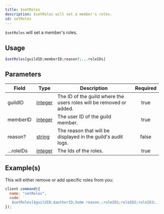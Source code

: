 ```yaml
---
title: $setRoles
description: $setRoles will set a member's roles.
id: setRoles
---
```


`$setRoles` will set a member's roles.

## Usage

```php
$setRoles[guildID;memberID;reason?;...roleIDs]
```

## Parameters

| Field      | Type                                                                                                | Description                                                         | Required |
| ---------- | --------------------------------------------------------------------------------------------------- | ------------------------------------------------------------------- | :------: |
| guildID    | [integer](https://developer.mozilla.org/en-US/docs/Web/JavaScript/Reference/Global_Objects/Integer) | The ID of the guild where the users roles will be removed or added. |   true   |
| memberID   | [integer](https://developer.mozilla.org/en-US/docs/Web/JavaScript/Reference/Global_Objects/Integer) | The user ID of the guild member.                                    |   true   |
| reason?    | [string](https://developer.mozilla.org/en-US/docs/Web/JavaScript/Reference/Global_Objects/String)   | The reason that will be displayed in the guild's audit logs.        |  false   |
| ...roleIDs | [integer](https://developer.mozilla.org/en-US/docs/Web/JavaScript/Reference/Global_Objects/Integer) | The Ids of the roles.                                               |   true   |

## Example(s)

This will either remove or add specific roles from you:

```javascript
client.command({
  name: "setRoles",
  code: `
   $setRoles[$guildID;$authorID;Some reason.;roleID1;roleID2;roleID3;....]`,
});
```
